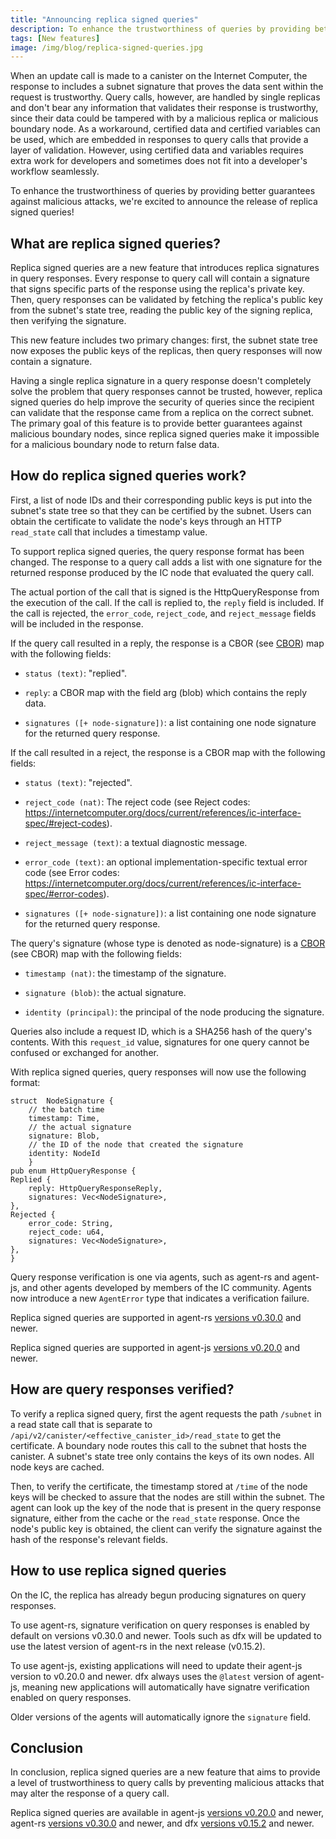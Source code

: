 ```yaml
---
title: "Announcing replica signed queries"
description: To enhance the trustworthiness of queries by providing better guarantees against malicious attacks, we're excited to announce the release of replica signed queries!
tags: [New features]
image: /img/blog/replica-signed-queries.jpg
---
```


When an update call is made to a canister on the Internet Computer, the response to includes a subnet signature that proves the data sent within the request is trustworthy. Query calls, however, are handled by single replicas and don't bear any information that validates their response is trustworthy, since their data could be tampered with by a malicious replica or malicious boundary node. As a workaround, certified data and certified variables can be used, which are embedded in responses to query calls that provide a layer of validation. However, using certified data and variables requires extra work for developers and sometimes does not fit into a developer's workflow seamlessly. 

To enhance the trustworthiness of queries by providing better guarantees against malicious attacks, we're excited to announce the release of replica signed queries! 

## What are replica signed queries?

Replica signed queries are a new feature that introduces replica signatures in query responses. Every response to query call will contain a signature that signs specific parts of the response using the replica's private key. Then, query responses can be validated by fetching the replica's public key from the subnet's state tree, reading the public key of the signing replica, then verifying the signature.

This new feature includes two primary changes: first, the subnet state tree now exposes the public keys of the replicas, then query responses will now contain a signature. 

Having a single replica signature in a query response doesn't completely solve the problem that query responses cannot be trusted, however, replica signed queries do help improve the security of queries since the recipient can validate that the response came from a replica on the correct subnet. The primary goal of this feature is to provide better guarantees against malicious boundary nodes, since replica signed queries make it impossible for a malicious boundary node to return false data. 

## How do replica signed queries work?

First, a list of node IDs and their corresponding public keys is put into the subnet's state tree so that they can be certified by the subnet. Users can obtain the certificate to validate the node's keys through an HTTP `read_state` call that includes a timestamp value. 

To support replica signed queries, the query response format has been changed. The response to a query call adds a list with one signature for the returned response produced by the IC node that evaluated the query call.

The actual portion of the call that is signed is the HttpQueryResponse from the execution of the call. If the call is replied to, the `reply` field is included. If the call is rejected, the `error_code`, `reject_code`, and `reject_message` fields will be included in the response. 

If the query call resulted in a reply, the response is a CBOR (see [CBOR](https://internetcomputer.org/docs/current/references/ic-interface-spec/#cbor)) map with the following fields:

- `status (text)`: "replied".
  
- `reply`: a CBOR map with the field arg (blob) which contains the reply data.
  
- `signatures ([+ node-signature])`: a list containing one node signature for the returned query response.

If the call resulted in a reject, the response is a CBOR map with the following fields:

- `status (text)`: "rejected".
  
- `reject_code (nat)`: The reject code (see Reject codes: https://internetcomputer.org/docs/current/references/ic-interface-spec/#reject-codes).
  
- `reject_message (text)`: a textual diagnostic message.
  
- `error_code (text)`: an optional implementation-specific textual error code (see Error codes: https://internetcomputer.org/docs/current/references/ic-interface-spec/#error-codes).
  
- `signatures ([+ node-signature])`: a list containing one node signature for the returned query response.

The query's signature (whose type is denoted as node-signature) is a [CBOR](https://internetcomputer.org/docs/current/references/ic-interface-spec/#cbor) (see CBOR) map with the following fields:

- `timestamp (nat)`: the timestamp of the signature.

- `signature (blob)`: the actual signature.

- `identity (principal)`: the principal of the node producing the signature.

Queries also include a request ID, which is a SHA256 hash of the query's contents. With this `request_id` value, signatures for one query cannot be confused or exchanged for another.

With replica signed queries, query responses will now use the following format:

```
struct  NodeSignature {
    // the batch time
    timestamp: Time,
    // the actual signature
    signature: Blob,
    // the ID of the node that created the signature
    identity: NodeId
    }
pub enum HttpQueryResponse {
Replied {
    reply: HttpQueryResponseReply,
    signatures: Vec<NodeSignature>,
},
Rejected {
    error_code: String,
    reject_code: u64,
    signatures: Vec<NodeSignature>,
},
}
```

Query response verification is one via agents, such as agent-rs and agent-js, and other agents developed by members of the IC community. Agents now introduce a new `AgentError` type that indicates a verification failure. 

Replica signed queries are supported in agent-rs [versions v0.30.0](https://github.com/dfinity/agent-rs/releases) and newer.

Replica signed queries are supported in agent-js [versions v0.20.0](https://github.com/dfinity/agent-js/releases) and newer.

## How are query responses verified? 

To verify a replica signed query, first the agent requests the path `/subnet` in a read state call that is separate to `/api/v2/canister/<effective_canister_id>/read_state` to get the certificate. A boundary node routes this call to the subnet that hosts the canister. A subnet's state tree only contains the keys of its own nodes. All node keys are cached.

Then, to verify the certificate, the timestamp stored at `/time` of the node keys will be checked to assure that the nodes are still within the subnet. The agent can look up the key of the node that is present in the query response signature, either from the cache or the `read_state` response. Once the node's public key is obtained, the client can verify the signature against the hash of the response's relevant fields. 

## How to use replica signed queries

On the IC, the replica has already begun producing signatures on query responses. 

To use agent-rs, signature verification on query responses is enabled by default on versions v0.30.0 and newer. Tools such as dfx will be updated to use the latest version of agent-rs in the next release (v0.15.2). 

To use agent-js, existing applications will need to update their agent-js version to v0.20.0 and newer. dfx always uses the `@latest` version of agent-js, meaning new applications will automatically have signatre verification enabled on query responses. 

Older versions of the agents will automatically ignore the `signature` field. 

## Conclusion

In conclusion, replica signed queries are a new feature that aims to provide a level of trustworthiness to query calls by preventing malicious attacks that may alter the response of a query call. 

Replica signed queries are available in agent-js [versions v0.20.0](https://github.com/dfinity/agent-js/releases) and newer, agent-rs [versions v0.30.0](https://github.com/dfinity/agent-rs/releases) and newer, and dfx [versions v0.15.2](https://github.com/dfinity/sdk/releases) and newer. 







